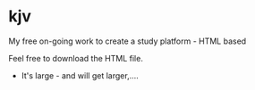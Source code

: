 # kjv
My free on-going work to create a study platform - HTML based

Feel free to download the HTML file.

* It's large - and will get larger,....
